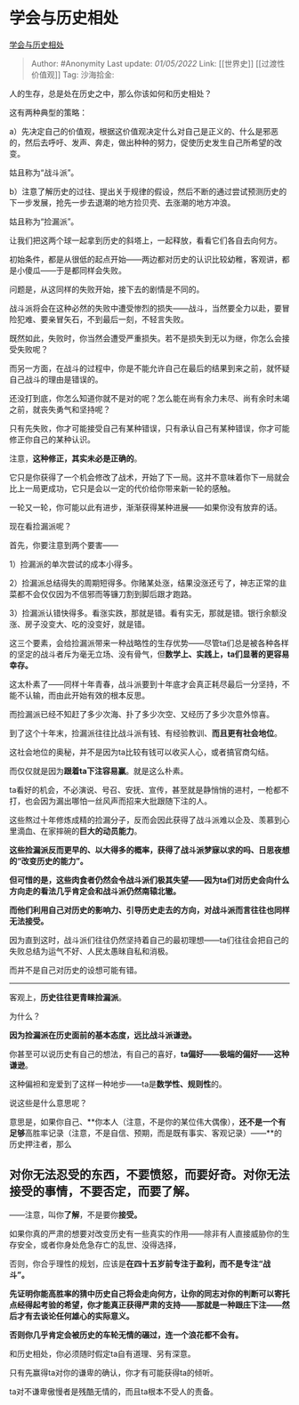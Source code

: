 # 学会与历史相处
[学会与历史相处](https://zhuanlan.zhihu.com/p/503426649)

> Author: #Anonymity
> Last update: *01/05/2022*
> Link: [[世界史]] [[过渡性价值观]]
> Tag:
> 沙海拾金:

人的生存，总是处在历史之中，那么你该如何和历史相处？

这有两种典型的策略：

a）先决定自己的价值观，根据这价值观决定什么对自己是正义的、什么是邪恶的，然后去呼吁、发声、奔走，做出种种的努力，促使历史发生自己所希望的改变。

姑且称为“战斗派”。

b）注意了解历史的过往、提出关于规律的假设，然后不断的通过尝试预测历史的下一步发展，抢先一步去退潮的地方捡贝壳、去涨潮的地方冲浪。

姑且称为“捡漏派”。

让我们把这两个球一起拿到历史的斜塔上，一起释放，看看它们各自去向何方。

初始条件，都是从很低的起点开始——两边都对历史的认识比较幼稚，客观讲，都是小傻瓜——于是都同样会失败。

问题是，从这同样的失败开始，接下去的剧情是不同的。

战斗派将会在这种必然的失败中遭受惨烈的损失——战斗，当然要全力以赴，要冒险犯难、要亲冒矢石，不到最后一刻，不轻言失败。

既然如此，失败时，你当然会遭受严重损失。若不是损失到无以为继，你怎么会接受失败呢？

而另一方面，在战斗的过程中，你是不能允许自己在最后的结果到来之前，就怀疑自己战斗的理由是错误的。

还没打到底，你怎么知道你就不是对的呢？怎么能在尚有余力未尽、尚有余时未竭之前，就丧失勇气和坚持呢？

只有先失败，你才可能接受自己有某种错误，只有承认自己有某种错误，你才可能修正你自己的某种认识。

注意，**这种修正，其实未必是正确的**。

它只是你获得了一个机会修改了战术，开始了下一局。这并不意味着你下一局就会比上一局更成功，它只是会以一定的代价给你带来新一轮的感触。

一轮又一轮，你可能以此有进步，渐渐获得某种进展——如果你没有放弃的话。

现在看捡漏派呢？

首先，你要注意到两个要害——

1）捡漏派的单次尝试的成本小得多。

2）捡漏派总结得失的周期短得多。你赌某处涨，结果没涨还亏了，神志正常的韭菜都不会仅仅因为不信邪而等镰刀割到脚后跟才跑路。

3）捡漏派认错快得多。看涨实跌，那就是错。看有实无，那就是错。银行余额没涨、房子没变大、吃的没变好，就是错。

这三个要素，会给捡漏派带来一种战略性的生存优势——尽管ta们总是被各种各样的坚定的战斗者斥为毫无立场、没有骨气，但**数学上、实践上，ta们显著的更容易幸存。**

这太朴素了——同样十年青春，战斗派要到十年底才会真正耗尽最后一分坚持，不能不认输，而由此开始有效的根本反思。

而捡漏派已经不知赶了多少次海、扑了多少次空、又经历了多少次意外惊喜。

到了这个十年末，捡漏派往往比战斗派有钱、有经验教训、**而且更有社会地位**。

这社会地位的奥秘，并不是因为ta比较有钱可以收买人心，或者搞官商勾结。

而仅仅就是因为**跟着ta下注容易赢**。就是这么朴素。

ta看好的机会，不必演说、号召、安抚、宣传，甚至就是静悄悄的进村，一枪都不打，也会因为漏出哪怕一丝风声而招来大批跟随下注的人。

这些熬过十年修炼成精的捡漏分子，反而会因此获得了战斗派难以企及、羡慕到心里滴血、在家摔碗的**巨大的动员能力**。

**这些捡漏派反而更早的、以大得多的概率，获得了战斗派梦寐以求的吗、日思夜想的“改变历史的能力”。**

**但可惜的是，这些肉食者仍然会令战斗派们极其失望——因为ta们对历史会向什么方向走的看法几乎肯定会和战斗派仍然南辕北辙。**

**而他们利用自己对历史的影响力、引导历史走去的方向，对战斗派而言往往也同样无法接受。**

因为直到这时，战斗派们往往仍然坚持着自己的最初理想——ta们往往会把自己的失败总结为运气不好、人民太愚昧自私和消极。

而并不是自己对历史的设想可能有错。

---

客观上，**历史往往更青睐捡漏派**。

为什么？

**因为捡漏派在历史面前的基本态度，远比战斗派谦逊。**

你甚至可以说历史有自己的想法，有自己的喜好，**ta偏好——极端的偏好——这种谦逊**。

这种偏袒和宠爱到了这样一种地步——ta是**数学性、规则性**的。

说这些是什么意思呢？

意思是，如果你自己、**你本人（注意，不是你的某位伟大偶像），**还不是一个有足够**高胜率记录（注意，不是自信、预期，而是既有事实、客观记录）——**的历史押注者，那么

## 对你无法忍受的东西，不要**愤怒**，而要**好奇**。对你无法接受的事情，不要否定，而要**了解。**

——注意，叫你**了解**，不是要你**接受。**

如果你真的严肃的想要对改变历史有一些真实的作用——除非有人直接威胁你的生存安全，或者你身处危急存亡的乱世、没得选择，

否则，你合乎理性的规划，应该是**在四十五岁前专注于盈利，而不是专注“战斗”。**

**先证明你能高胜率的猜中历史自己将会走向何方，让你的同志对你的判断可以寄托点经得起考验的希望，你才能真正获得严肃的支持——那就是一种跟庄下注——然后才有去谈论任何雄心的实际意义。**

**否则你几乎肯定会被历史的车轮无情的碾过，连一个浪花都不会有。**

和历史相处，你必须随时假定ta自有道理、另有深意。

只有先赢得ta对你的谦卑的确认，你才有可能获得ta的倾听。

ta对不谦卑傲慢者是残酷无情的，而且ta根本不受人的责备。
